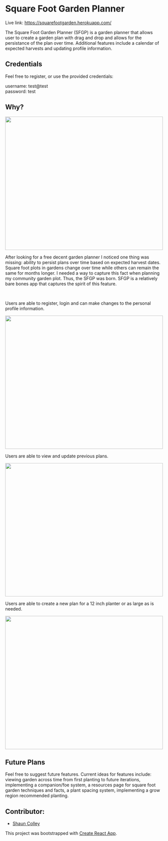 # Square Foot Garden Planner

Live link: https://squarefootgarden.herokuapp.com/

The Square Foot Garden Planner (SFGP) is a garden planner that allows user to create a garden plan with drag and drop and allows for the persistance of the plan over time. Additional features include a calendar of expected harvests and updating profile information.

## Credentials

Feel free to register, or use the provided credentials:

username: test@test
<br>
password: test


## Why?

<img src="readme/landing-page.gif" width="100%" height="425"/>

After looking for a free decent garden planner I noticed one thing was missing: ability to persist plans over time based on expected harvest dates. Square foot plots in gardens change over time while others can remain the same for months longer. I needed a way to capture this fact when planning my community garden plot. Thus, the SFGP was born. SFGP is a relatively bare bones app that captures the spirit of this feature.

<br>

Users are able to register, login and can make changes to the personal profile information.

<img src="readme/login.gif" width="100%" height="425"/> 

<br>

Users are able to view and update previous plans.

<img src="readme/view-update-plan.gif" width="100%" height="425"/> 

<br>

Users are able to create a new plan for a 12 inch planter or as large as is needed.

<img src="readme/make-plan.gif" width="100%" height="425"/> 

<br>

## Future Plans

Feel free to suggest future features. Current ideas for features include: viewing garden across time from first planting to future iterations, implementing a companion/foe system, a resources page for square foot garden techniques and facts, a plant spacing system, implementing a grow region recommended planting.

## Contributor:

* [Shaun Colley](https://github.com/shaunwcolley)


This project was bootstrapped with [Create React App](https://github.com/facebook/create-react-app).
